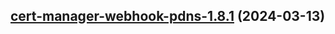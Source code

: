 

## [cert-manager-webhook-pdns-1.8.1](https://github.com/cyr-ius/truenas-charts/compare/cert-manager-webhook-pdns-1.8.0...cert-manager-webhook-pdns-1.8.1) (2024-03-13)

